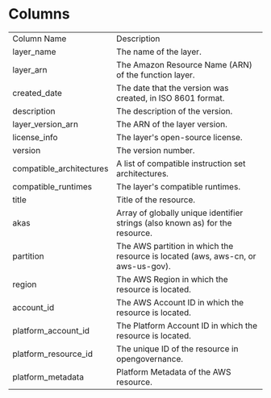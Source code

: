 # Columns  

<table>
	<tr><td>Column Name</td><td>Description</td></tr>
	<tr><td>layer_name</td><td>The name of the layer.</td></tr>
	<tr><td>layer_arn</td><td>The Amazon Resource Name (ARN) of the function layer.</td></tr>
	<tr><td>created_date</td><td>The date that the version was created, in ISO 8601 format.</td></tr>
	<tr><td>description</td><td>The description of the version.</td></tr>
	<tr><td>layer_version_arn</td><td>The ARN of the layer version.</td></tr>
	<tr><td>license_info</td><td>The layer&#39;s open-source license.</td></tr>
	<tr><td>version</td><td>The version number.</td></tr>
	<tr><td>compatible_architectures</td><td>A list of compatible instruction set architectures.</td></tr>
	<tr><td>compatible_runtimes</td><td>The layer&#39;s compatible runtimes.</td></tr>
	<tr><td>title</td><td>Title of the resource.</td></tr>
	<tr><td>akas</td><td>Array of globally unique identifier strings (also known as) for the resource.</td></tr>
	<tr><td>partition</td><td>The AWS partition in which the resource is located (aws, aws-cn, or aws-us-gov).</td></tr>
	<tr><td>region</td><td>The AWS Region in which the resource is located.</td></tr>
	<tr><td>account_id</td><td>The AWS Account ID in which the resource is located.</td></tr>
	<tr><td>platform_account_id</td><td>The Platform Account ID in which the resource is located.</td></tr>
	<tr><td>platform_resource_id</td><td>The unique ID of the resource in opengovernance.</td></tr>
	<tr><td>platform_metadata</td><td>Platform Metadata of the AWS resource.</td></tr>
</table>